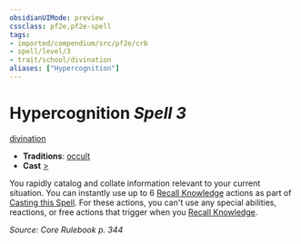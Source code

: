 ```yaml
---
obsidianUIMode: preview
cssclass: pf2e,pf2e-spell
tags:
- imported/compendium/src/pf2e/crb
- spell/level/3
- trait/school/divination
aliases: ["Hypercognition"]
---
```

# Hypercognition *Spell 3*   
[divination](divination.md)  

- **Traditions**: [occult](occult.md)
- **Cast** [>](chapter-9-playing-the-game.md#Actions "Single Action") 

You rapidly catalog and collate information relevant to your current situation. You can instantly use up to 6 [Recall Knowledge](recall-knowledge.md) actions as part of [Casting this Spell](cast-a-spell.md). For these actions, you can't use any special abilities, reactions, or free actions that trigger when you [Recall Knowledge](recall-knowledge.md).

*Source: Core Rulebook p. 344*